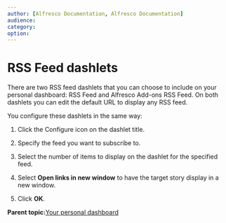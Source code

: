 ```yaml
---
author: [Alfresco Documentation, Alfresco Documentation]
audience: 
category: 
option: 
---
```


# RSS Feed dashlets

There are two RSS feed dashlets that you can choose to include on your personal dashboard: RSS Feed and Alfresco Add-ons RSS Feed. On both dashlets you can edit the default URL to display any RSS feed.

You configure these dashlets in the same way:

1.  Click the Configure icon on the dashlet title.

2.  Specify the feed you want to subscribe to.

3.  Select the number of items to display on the dashlet for the specified feed.

4.  Select **Open links in new window** to have the target story display in a new window.

5.  Click **OK**.


**Parent topic:**[Your personal dashboard](../concepts/dashboard-use.md)


